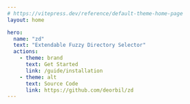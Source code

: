 ```yaml
---
# https://vitepress.dev/reference/default-theme-home-page
layout: home

hero:
  name: "zd"
  text: "Extendable Fuzzy Directory Selector"
  actions:
    - theme: brand
      text: Get Started
      link: /guide/installation
    - theme: alt
      text: Source Code
      link: https://github.com/deorbil/zd
---
```

